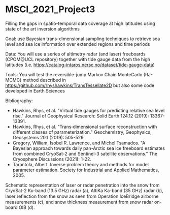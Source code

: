 # MSCI_2021_Project3
Filling the gaps in spatio-temporal data coverage at high latitudes using state of the art inversion algorithms

Goal: use Bayesian trans-dimensional sampling techniques to retrieve sea level and sea ice information over extended regions and time periods

Data: You will use a series of altimetry radar (and laser) freeboards (CPOM@UCL repository) together with tide gauge data from the high latitudes (i.e. https://catalog-intaros.nersc.no/dataset/tide-gauge-data) 

Tools: You will test the reversible-jump Markov Chain MonteCarlo (RJ-MCMC) method described in https://github.com/rhyshawkins/TransTessellate2D but also some code developed in Earth Sciences

Bibliography: 

- Hawkins, Rhys, et al. "Virtual tide gauges for predicting relative sea level rise." Journal of Geophysical Research: Solid Earth 124.12 (2019): 13367-13391.
- Hawkins, Rhys, et al. "Trans‐dimensional surface reconstruction with different classes of parameterization." Geochemistry, Geophysics, Geosystems 20.1 (2019): 505-529.
- Gregory, William, Isobel R. Lawrence, and Michel Tsamados. "A Bayesian approach towards daily pan-Arctic sea ice freeboard estimates from combined CryoSat-2 and Sentinel-3 satellite observations." The Cryosphere Discussions (2021): 1-22.
- Tarantola, Albert. Inverse problem theory and methods for model parameter estimation. Society for Industrial and Applied Mathematics, 2005.


Schematic representation of laser or radar penetration into the snow from CryoSat-2 Ku-band (13.5 GHz) radar (a), AltiKa Ka-band (35 GHz) radar (b), laser reﬂection from the snow as seen from Operation IceBridge airborne measurements (c), and snow thickness measurement from snow radar on-board OIB (d).

